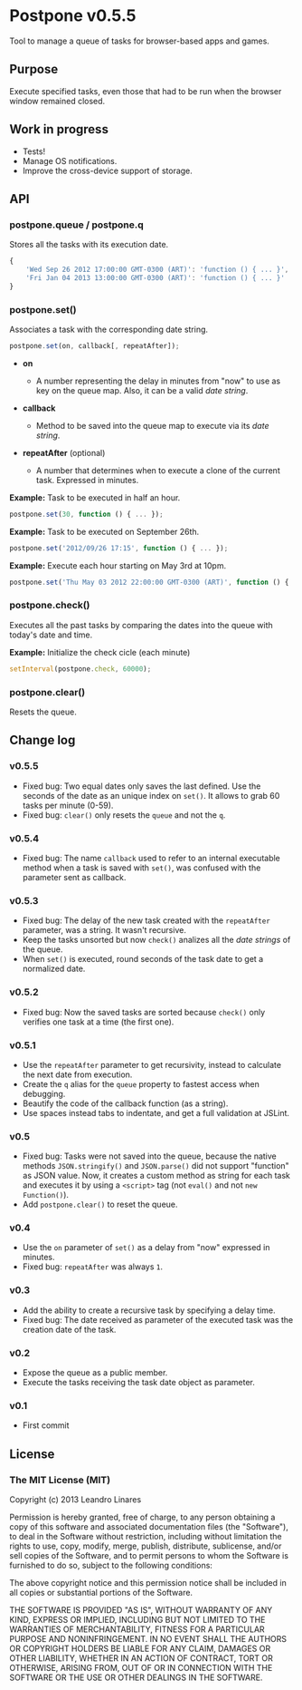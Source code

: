 # Postpone v0.5.5
Tool to manage a queue of tasks for browser-based apps and games.

## Purpose
Execute specified tasks, even those that had to be run when the browser window remained closed.

## Work in progress
* Tests!
* Manage OS notifications.
* Improve the cross-device support of storage.

## API
### postpone.queue / postpone.q
Stores all the tasks with its execution date.
```javascript
{
    'Wed Sep 26 2012 17:00:00 GMT-0300 (ART)': 'function () { ... }',
    'Fri Jan 04 2013 13:00:00 GMT-0300 (ART)': 'function () { ... }'
}
```

### postpone.set()
Associates a task with the corresponding date string.
```javascript
postpone.set(on, callback[, repeatAfter]);
```

* **on**
    * A number representing the delay in minutes from "now" to use as key on the queue map. Also, it can be a valid *date string*.

* **callback**
    * Method to be saved into the queue map to execute via its *date string*.

* **repeatAfter** (optional)
    * A number that determines when to execute a clone of the current task. Expressed in minutes.

**Example:** Task to be executed in half an hour.
```javascript
postpone.set(30, function () { ... });
```

**Example:** Task to be executed on September 26th.
```javascript
postpone.set('2012/09/26 17:15', function () { ... });
```

**Example:** Execute each hour starting on May 3rd at 10pm.
```javascript
postpone.set('Thu May 03 2012 22:00:00 GMT-0300 (ART)', function () { ... }, 60);
```

### postpone.check()
Executes all the past tasks by comparing the dates into the queue with today's date and time.

**Example:** Initialize the check cicle (each minute)
```javascript
setInterval(postpone.check, 60000);
```

### postpone.clear()
Resets the queue.

## Change log

### v0.5.5
* Fixed bug: Two equal dates only saves the last defined. Use the seconds of the date as an unique index on `set()`. It allows to grab 60 tasks per minute (0-59).
* Fixed bug: `clear()` only resets the `queue` and not the `q`.

### v0.5.4
* Fixed bug: The name `callback` used to refer to an internal executable method when a task is saved with `set()`, was confused with the parameter sent as callback.

### v0.5.3
* Fixed bug: The delay of the new task created with the `repeatAfter` parameter, was a string. It wasn't recursive.
* Keep the tasks unsorted but now `check()` analizes all the *date strings* of the queue.
* When `set()` is executed, round seconds of the task date to get a normalized date.

### v0.5.2
* Fixed bug: Now the saved tasks are sorted because `check()` only verifies one task at a time (the first one).

### v0.5.1
* Use the `repeatAfter` parameter to get recursivity, instead to calculate the next date from execution.
* Create the `q` alias for the `queue` property to fastest access when debugging.
* Beautify the code of the callback function (as a string).
* Use spaces instead tabs to indentate, and get a full validation at JSLint.

### v0.5
* Fixed bug: Tasks were not saved into the queue, because the native methods `JSON.stringify()` and `JSON.parse()` did not support "function" as JSON value. Now, it creates a custom method as string for each task and executes it by using a `<script>` tag (not `eval()` and not `new Function()`).
* Add `postpone.clear()` to reset the queue.

### v0.4
* Use the `on` parameter of `set()` as a delay from "now" expressed in minutes.
* Fixed bug: `repeatAfter` was always `1`.

### v0.3
* Add the ability to create a recursive task by specifying a delay time.
* Fixed bug: The date received as parameter of the executed task was the creation date of the task.

### v0.2
* Expose the queue as a public member.
* Execute the tasks receiving the task date object as parameter.

### v0.1
* First commit

## License

### The MIT License (MIT)
Copyright (c) 2013 Leandro Linares

Permission is hereby granted, free of charge, to any person obtaining a copy of this software and associated documentation files (the "Software"), to deal in the Software without restriction, including without limitation the rights to use, copy, modify, merge, publish, distribute, sublicense, and/or sell copies of the Software, and to permit persons to whom the Software is furnished to do so, subject to the following conditions:

The above copyright notice and this permission notice shall be included in all copies or substantial portions of the Software.

THE SOFTWARE IS PROVIDED "AS IS", WITHOUT WARRANTY OF ANY KIND, EXPRESS OR IMPLIED, INCLUDING BUT NOT LIMITED TO THE WARRANTIES OF MERCHANTABILITY, FITNESS FOR A PARTICULAR PURPOSE AND NONINFRINGEMENT. IN NO EVENT SHALL THE AUTHORS OR COPYRIGHT HOLDERS BE LIABLE FOR ANY CLAIM, DAMAGES OR OTHER LIABILITY, WHETHER IN AN ACTION OF CONTRACT, TORT OR OTHERWISE, ARISING FROM, OUT OF OR IN CONNECTION WITH THE SOFTWARE OR THE USE OR OTHER DEALINGS IN THE SOFTWARE.
